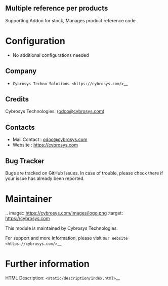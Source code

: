 Multiple reference per products
------------------
Supporting Addon for stock, Manages product reference code


Configuration
=============
* No additional configurations needed

Company
-------
* `Cybrosys Techno Solutions <https://cybrosys.com/>`__

Credits
-------
Cybrosys Technologies.
(odoo@cybrosys.com)

Contacts
--------
* Mail Contact : odoo@cybrosys.com
* Website : https://cybrosys.com

Bug Tracker
-----------
Bugs are tracked on GitHub Issues. In case of trouble, please check there if your issue has already been reported.

Maintainer
==========
.. image:: https://cybrosys.com/images/logo.png
   :target: https://cybrosys.com

This module is maintained by Cybrosys Technologies.

For support and more information, please visit `Our Website <https://cybrosys.com/>`__

Further information
===================
HTML Description: `<static/description/index.html>`__


